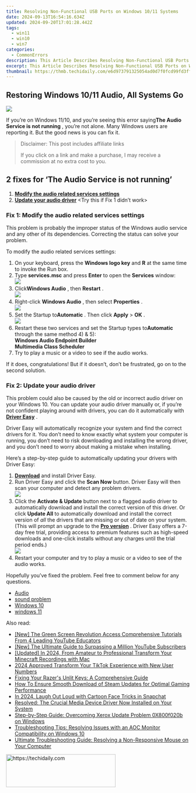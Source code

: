 ```yaml
---
title: Resolving Non-Functional USB Ports on Windows 10/11 Systems
date: 2024-09-13T16:54:16.634Z
updated: 2024-09-20T17:01:28.442Z
tags:
  - win11
  - win10
  - win7
categories:
  - CommonErrors
description: This Article Describes Resolving Non-Functional USB Ports on Windows 10/11 Systems
excerpt: This Article Describes Resolving Non-Functional USB Ports on Windows 10/11 Systems
thumbnail: https://thmb.techidaily.com/e6d973791325054ad0d7f0fcd99fd3ff0a56a44316e750df20403e0686bc2309.jpg
---
```


## Restoring Windows 10/11 Audio, All Systems Go

![](https://images.drivereasy.com/wp-content/uploads/2017/09/img_59afb934399f9.png)

 If you’re on Windows 11/10, and you’re seeing this error saying**The Audio Service is not running** , you’re not alone. Many Windows users are reporting it. But the good news is you can fix it.

>  Disclaimer: This post includes affiliate links
>
>  If you click on a link and make a purchase, I may receive a commission at no extra cost to you.
>

## 2 fixes for ‘The Audio Service is not running’

1. **[Modify the audio related services settings](#solution1)**
2. **[Update your audio driver](#solution2)**  <Try this if Fix 1 didn’t work>

### Fix 1: Modify the audio related services settings

 This problem is probably the improper status of the Windows audio service and any other of its dependencies. Correcting the status can solve your problem.

To modify the audio related services settings:

1. On your keyboard, press the **Windows logo key** and **R**  at the same time to invoke the Run box.
2. Type **services.msc**  and press **Enter**  to open the **Services**  window:  
![](https://images.drivereasy.com/wp-content/uploads/2017/08/img_59a50a818f88a.png)
3. Click**Windows Audio** , then **Restart** .  
![](https://images.drivereasy.com/wp-content/uploads/2017/09/img_59afc066cd8c7.jpg)
4. Right-click **Windows Audio** , then select **Properties** .  
![](https://images.drivereasy.com/wp-content/uploads/2017/09/img_59afc0cf032c7.jpg)
5. Set the Startup to**Automatic** . Then click **Apply**  \> **OK** .  
![](https://images.drivereasy.com/wp-content/uploads/2017/09/img_59afc0ef2b45c.png)
6. Restart these two services and set the Startup types to**Automatic** through the same method 4) & 5):  
**Windows Audio Endpoint Builder**  
**Multimedia Class Scheduler**
7. Try to play a music or a video to see if the audio works.

 If it does, congratulations! But if it doesn’t, don’t be frustrated, go on to the second solution.

### Fix 2: Update your audio driver

 This problem could also be caused by the old or incorrect audio driver on your Windows 10\.  You can update your audio driver manually or, if you’re not confident playing around with drivers, you can do it automatically with **[Driver Easy](https://tools.techidaily.com/drivereasy/download/)** .

 Driver Easy will automatically recognize your system and find the correct drivers for it. You don’t need to know exactly what system your computer is running, you don’t need to risk downloading and installing the wrong driver, and you don’t need to worry about making a mistake when installing.

 Here’s a step-by-step guide to automatically updating your drivers with Driver Easy:

1. [**Download**](https://tools.techidaily.com/drivereasy/download/)   and install Driver Easy.
2. Run Driver Easy and click the **Scan Now** button. Driver Easy will then scan your computer and detect any problem drivers.  
![](https://www.drivereasy.com/wp-content/uploads/2024/05/DE-scan-now-6.0.jpg)
3. Click the **Activate & Update** button next to a flagged audio driver to automatically download and install the correct version of this driver. Or click   **Update All**  to automatically download and install the correct version of _all_  the drivers that are missing or out of date on your system. (This will prompt an upgrade to the **[Pro version](https://tools.techidaily.com/drivereasy/download/)**  . Driver Easy offers a 7-day free trial, providing access to premium features such as high-speed downloads and one-click installs without any charges until the trial period ends.)  
![](https://www.drivereasy.com/wp-content/uploads/2017/09/de-update-all-realtek.jpg)
4. Restart your computer and try to play a music or a video to see of the audio works.

 Hopefully you’ve fixed the problem. Feel free to comment below for any questions.

* [Audio](https://store.drivereasy.com/order/cart.php?PRODS=4731822&QTY=1&AFFILIATE=108875)
* [sound problem](https://zebaoaffiliateprogram.pxf.io/xkwqe1)
* [Windows 10](https://tools.techidaily.com/drivereasy/download/)
* [windows 11](https://tools.techidaily.com/drivereasy/download/)

<ins class="adsbygoogle"
     style="display:block"
     data-ad-format="autorelaxed"
     data-ad-client="ca-pub-7571918770474297"
     data-ad-slot="1223367746"></ins>

<ins class="adsbygoogle"
     style="display:block"
     data-ad-client="ca-pub-7571918770474297"
     data-ad-slot="8358498916"
     data-ad-format="auto"
     data-full-width-responsive="true"></ins>

<span class="atpl-alsoreadstyle">Also read:</span>
<div><ul>
<li><a href="https://facebook-video-footage.techidaily.com/new-the-green-screen-revolution-access-comprehensive-tutorials-from-4-leading-youtube-educators/"><u>[New] The Green Screen Revolution Access Comprehensive Tutorials From 4 Leading YouTube Educators</u></a></li>
<li><a href="https://youtube-zero.techidaily.com/he-ultimate-guide-to-surpassing-a-million-youtube-subscribers/"><u>[New] The Ultimate Guide to Surpassing a Million YouTube Subscribers</u></a></li>
<li><a href="https://visual-screen-recording.techidaily.com/updated-in-2024-from-amateur-to-professional-transform-your-minecraft-recordings-with-mac/"><u>[Updated] In 2024, From Amateur to Professional Transform Your Minecraft Recordings with Mac</u></a></li>
<li><a href="https://some-guidance.techidaily.com/2024-approved-transform-your-tiktok-experience-with-new-user-numbers/"><u>2024 Approved Transform Your TikTok Experience with New User Numbers</u></a></li>
<li><a href="https://common-error.techidaily.com/fixing-your-razers-unlit-keys-a-comprehensive-guide/"><u>Fixing Your Razer's Unlit Keys: A Comprehensive Guide</u></a></li>
<li><a href="https://common-error.techidaily.com/how-to-ensure-smooth-download-of-steam-updates-for-optimal-gaming-performance/"><u>How To Ensure Smooth Download of Steam Updates for Optimal Gaming Performance</u></a></li>
<li><a href="https://snapchat-videos.techidaily.com/in-2024-laugh-out-loud-with-cartoon-face-tricks-in-snapchat/"><u>In 2024, Laugh Out Loud with Cartoon Face Tricks in Snapchat</u></a></li>
<li><a href="https://common-error.techidaily.com/resolved-the-crucial-media-device-driver-now-installed-on-your-system/"><u>Resolved: The Crucial Media Device Driver Now Installed on Your System</u></a></li>
<li><a href="https://win-howtos.techidaily.com/step-by-step-guide-overcoming-xerox-update-problem-0x800f020b-on-windows/"><u>Step-by-Step Guide: Overcoming Xerox Update Problem 0X800f020b on Windows</u></a></li>
<li><a href="https://common-error.techidaily.com/troubleshooting-tips-resolving-issues-with-an-aoc-monitor-compatibility-on-windows-10/"><u>Troubleshooting Tips: Resolving Issues with an AOC Monitor Compatibility on Windows 10</u></a></li>
<li><a href="https://common-error.techidaily.com/ultimate-troubleshooting-guide-resolving-a-non-responsive-mouse-on-your-computer/"><u>Ultimate Troubleshooting Guide: Resolving a Non-Responsive Mouse on Your Computer</u></a></li>
</ul></div>

<!-- affiliate ads begin -->
<a href="https://aligracehair.sjv.io/c/5597632/1972665/19272" target="_top" id="1972665">
  <img src="//a.impactradius-go.com/display-ad/19272-1972665" border="0" alt="https://techidaily.com" width="300" height="90"/>
</a>
<img height="0" width="0" src="https://aligracehair.sjv.io/i/5597632/1972665/19272" style="position:absolute;visibility:hidden;" border="0" />
<!-- affiliate ads end -->

